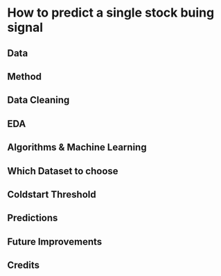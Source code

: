 # How to predict a single stock buing signal
## Data
## Method
## Data Cleaning
## EDA
## Algorithms & Machine Learning
## Which Dataset to choose
## Coldstart Threshold
## Predictions
## Future Improvements
## Credits
